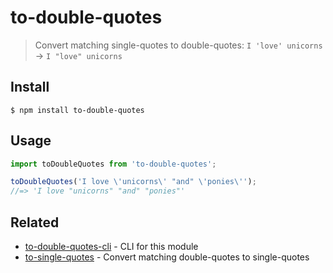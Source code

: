 # to-double-quotes

> Convert matching single-quotes to double-quotes: `I 'love' unicorns` → `I "love" unicorns`

## Install

```
$ npm install to-double-quotes
```


## Usage

```js
import toDoubleQuotes from 'to-double-quotes';

toDoubleQuotes('I love \'unicorns\' "and" \'ponies\'');
//=> 'I love "unicorns" "and" "ponies"'
```

## Related

- [to-double-quotes-cli](https://github.com/sindresorhus/to-double-quotes-cli) - CLI for this module
- [to-single-quotes](https://github.com/sindresorhus/to-single-quotes) - Convert matching double-quotes to single-quotes
